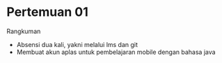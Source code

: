 # Pertemuan 01

Rangkuman
- Absensi dua kali, yakni melalui lms dan git
- Membuat akun aplas untuk pembelajaran mobile dengan bahasa java
